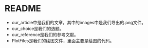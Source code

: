 # README

* our_article中是我们的文章，其中的images中是我们导出的.png文件。
* our_choice是我们的选题。
* our_reference是我们的参考文献。
* PlotFiles是我们的绘图文件，里面主要是绘图的代码。